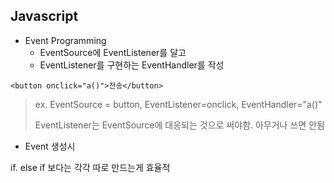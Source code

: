 ## Javascript

- Event Programming
  - EventSource에 EventListener를 달고
  - EventListener를 구현하는 EventHandler를 작성

```
<button onclick="a()">전송</button>
```

> ex. EventSource = button, EventListener=onclick, EventHandler="a()"
>
> EventListener는 EventSource에 대응되는 것으로 써야함. 아무거나 쓰면 안됨



- Event 생성시

if. else if 보다는 각각 따로 만드는게 효율적